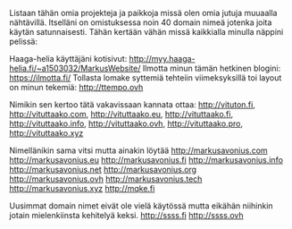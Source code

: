 Listaan tähän omia projekteja ja paikkoja missä olen omia jutuja muuaalla nähtävillä.
Itselläni on omistuksessa noin 40 domain nimeä jotenka joita käytän satunnaisesti.
Tähän kertään vähän missä kaikkialla minulla näppini pelissä:

Haaga-helia käyttäjäni kotisivut: http://myy.haaga-helia.fi/~a1503032/MarkusWebsite/
Ilmotta minun tämän hetkinen blogini: https://ilmotta.fi/
Tollasta lomake syttemiä tehteiin viimeksyksillä toi layout on minun tekemiä: http://ttempo.ovh

Nimikin sen kertoo tätä vakavissaan kannata ottaa:
http://vituton.fi,
http://vituttaako.com,
http://vituttaako.eu,
http://vituttaako.fi,
http://vituttaako.info,
http://vituttaako.ovh,
http://vituttaako.pro,
http://vituttaako.xyz

Nimellänikin sama vitsi mutta ainakin löytää
http://markusavonius.com
http://markusavonius.eu
http://markusavonius.fi
http://markusavonius.info
http://markusavonius.net
http://markusavonius.org
http://markusavonius.ovh
http://markusavonius.tech
http://markusavonius.xyz
http://mqke.fi

Uusimmat domain nimet eivät ole vielä käytössä mutta eikähän niihinkin jotain mielenkiinsta kehitelyä keksi.
http://ssss.fi
http://ssss.ovh
